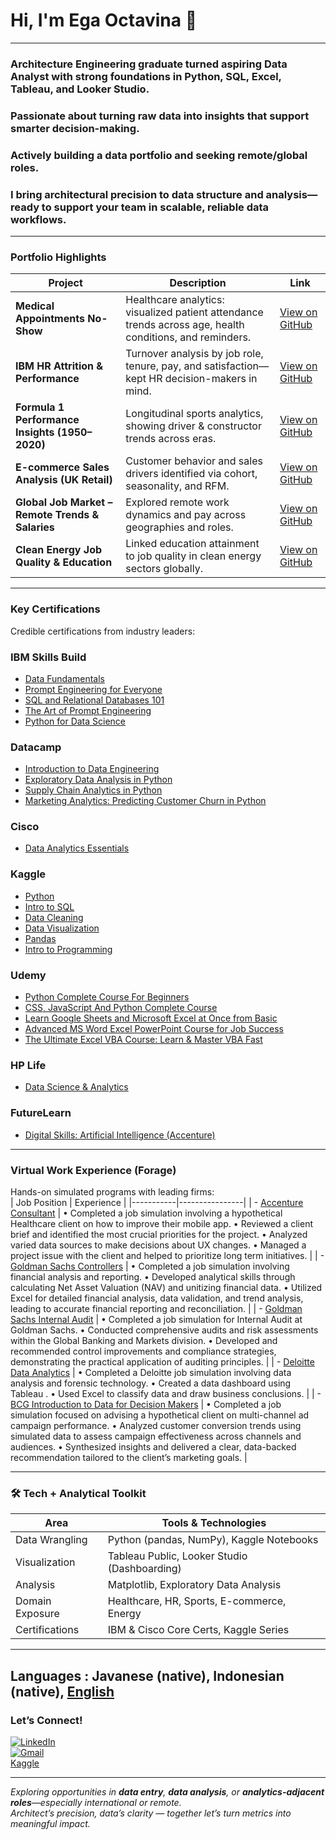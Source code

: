 # Hi, I'm Ega Octavina 👋

---

###  Architecture Engineering graduate turned aspiring **Data Analyst** with strong foundations in **Python, SQL, Excel, Tableau, and Looker Studio**.  
###  Passionate about turning raw data into insights that support smarter decision-making.  
###  Actively building a data portfolio and seeking remote/global roles. 

### I bring architectural precision to data structure and analysis—ready to support your team in scalable, reliable data workflows.
---

###  Portfolio Highlights
|  Project |  Description |  Link |
|-----------|----------------|--------|
| **Medical Appointments No-Show** | Healthcare analytics: visualized patient attendance trends across age, health conditions, and reminders. | [View on GitHub](https://github.com/egao11/Medical-Appointments-No-Show) |
| **IBM HR Attrition & Performance** | Turnover analysis by job role, tenure, pay, and satisfaction—kept HR decision-makers in mind. |[View on GitHub](https://github.com/egao11/IBM-HR-Analytics-Employee-Attrition-Performance) |
| **Formula 1 Performance Insights (1950–2020)** | Longitudinal sports analytics, showing driver & constructor trends across eras. | [View on GitHub](https://github.com/egao11/Formula-1-Performance-Insights-1950-2024) |
| **E-commerce Sales Analysis (UK Retail)** | Customer behavior and sales drivers identified via cohort, seasonality, and RFM. | [View on GitHub](https://github.com/egao11/E-commerce-Sales-Analysis-UK-Online-Retail) |
| **Global Job Market – Remote Trends & Salaries** | Explored remote work dynamics and pay across geographies and roles. | [View on GitHub](https://github.com/egao11/Global-Job-Market-Remote-Trends-and-Salaries) |
| **Clean Energy Job Quality & Education** | Linked education attainment to job quality in clean energy sectors globally. | [View on GitHub](https://github.com/egao11/Clean-Energy-Job-Quality-Education-Data-Analysis) |

---

###  Key Certifications
Credible certifications from industry leaders:  
### IBM Skills Build
- [ Data Fundamentals](https://www.credly.com/badges/48423024-092e-4c4f-8961-03297e5b6410)  
- [Prompt Engineering for Everyone](https://courses.cognitiveclass.ai/certificates/2165e171f79b416d800afe9e583341a2)  
- [SQL and Relational Databases 101](https://courses.cognitiveclass.ai/certificates/ef57fbbb35a14da391713d9c1325daea)
- [The Art of Prompt Engineering](https://courses.cognitiveclass.ai/certificates/a2e9cda22764458fa600e2b045e528f5)
- [Python for Data Science](https://courses.cognitiveclass.ai/certificates/2165e171f79b416d800afe9e583341a2)
  
### Datacamp
- [Introduction to Data Engineering](https://www.datacamp.com/completed/statement-of-accomplishment/course/3eb4b7599decefbcab2f0cdc97a19c5ec948443d)
- [Exploratory Data Analysis in Python](https://www.datacamp.com/completed/statement-of-accomplishment/course/ea5ee74b75f3b3c40ffe3eab859e48b966f72c61)
- [Supply Chain Analytics in Python](https://www.datacamp.com/completed/statement-of-accomplishment/course/68dc48d1004e127ea24af127b3dc6312efba1c68)
- [Marketing Analytics: Predicting Customer Churn in Python](https://www.datacamp.com/completed/statement-of-accomplishment/course/2938b2f2bf5bd09d901dde26a76e51e350b343cc)





### Cisco 
- [Data Analytics Essentials](https://www.credly.com/badges/0f14702d-ab08-41eb-805b-dcc8c1e16a45)

### Kaggle
- [Python](https://www.kaggle.com/learn/certification/egaoctavina/python)  
- [Intro to SQL](https://www.kaggle.com/learn/certification/egaoctavina/intro-to-sql)
- [Data Cleaning](https://www.kaggle.com/learn/certification/egaoctavina/data-cleaning) 
- [Data Visualization](https://www.kaggle.com/learn/certification/egaoctavina/data-visualization)
- [Pandas](https://www.kaggle.com/learn/certification/egaoctavina/pandas)
- [Intro to Programming](https://www.kaggle.com/learn/certification/egaoctavina/intro-to-programming)

### Udemy
- [Python Complete Course For Beginners](https://www.udemy.com/certificate/UC-38c94bfe-c347-4ab3-a663-65c5b16915f3/)
- [CSS, JavaScript And Python Complete Course](https://www.udemy.com/certificate/UC-048021a4-6ab2-4e76-965b-aaeed23f257c/)
- [Learn Google Sheets and Microsoft Excel at Once from Basic](https://www.udemy.com/certificate/UC-c5477619-281e-4d68-a00d-52a3a052f664/)
- [Advanced MS Word Excel PowerPoint Course for Job Success ](https://www.udemy.com/certificate/UC-93590bbb-1a33-4941-bc10-6f9fa9310a4c/)
- [The Ultimate Excel VBA Course: Learn & Master VBA Fast](https://www.udemy.com/certificate/UC-3575d1b1-045a-4925-8721-ccc241c5c027/)

### HP Life
- [Data Science & Analytics](https://www.life-global.org/courses/data-science-and-analytics)

### FutureLearn
- [Digital Skills: Artificial Intelligence (Accenture)](https://www.futurelearn.com/certificates/xxxxxx)  


---

###  Virtual Work Experience (Forage)
Hands-on simulated programs with leading firms:  
|  Job Position |  Experience |
|-----------|----------------|
| - [Accenture Consultant](https://forage-uploads-prod.s3.amazonaws.com/completion-certificates/xhih9yFWsf6AYfngd/KJGjQRHZ6eGquTKfF_xhih9yFWsf6AYfngd_TMmzM8yoYkpBkrurd_1755529745046_completion_certificate.pdf) |	• Completed a job simulation involving a hypothetical Healthcare client on how to improve their mobile app.	• Reviewed a client brief and identified the most crucial priorities for the project.	• Analyzed varied data sources to make decisions about UX changes.	• Managed a project issue with the client and helped to prioritize long term initiatives. |
| - [Goldman Sachs Controllers](https://forage-uploads-prod.s3.amazonaws.com/completion-certificates/MBA4MnZTNFEoJZGnk/vjFao7z4tXKe2EwvK_MBA4MnZTNFEoJZGnk_TMmzM8yoYkpBkrurd_1755515398197_completion_certificate.pdf) |	• Completed a job simulation involving financial analysis and reporting. • Developed analytical skills through calculating Net Asset Valuation (NAV) and unitizing financial data. • Utilized Excel for detailed financial analysis, data validation, and trend analysis, leading to accurate financial reporting and reconciliation. |
| - [Goldman Sachs Internal Audit](https://forage-uploads-prod.s3.amazonaws.com/completion-certificates/MBA4MnZTNFEoJZGnk/dC4ChhAkhpgB7QvGd_MBA4MnZTNFEoJZGnk_TMmzM8yoYkpBkrurd_1755526110340_completion_certificate.pdf) |	• Completed a job simulation for Internal Audit at Goldman Sachs.	• Conducted comprehensive audits and risk assessments within the Global Banking and Markets division.	• Developed and recommended control improvements and compliance strategies, demonstrating the practical application of auditing principles. |
| - [Deloitte Data Analytics](https://forage-uploads-prod.s3.amazonaws.com/completion-certificates/9PBTqmSxAf6zZTseP/io9DzWKe3PTsiS6GG_9PBTqmSxAf6zZTseP_TMmzM8yoYkpBkrurd_1755509223174_completion_certificate.pdf) | • Completed a Deloitte job simulation involving data analysis and forensic technology. • Created a data dashboard using Tableau .	• Used Excel to classify data and draw business conclusions. |
| - [BCG Introduction to Data for Decision Makers](https://forage-uploads-prod.s3.amazonaws.com/completion-certificates/SKZxezskWgmFjRvj9/Pchc5rEGyCeozqY5Z_SKZxezskWgmFjRvj9_TMmzM8yoYkpBkrurd_1755502406378_completion_certificate.pdf) | • Completed a job simulation focused on advising a hypothetical client on multi-channel ad campaign performance. • Analyzed customer conversion trends using simulated data to assess campaign effectiveness across channels and audiences. • Synthesized insights and delivered a clear, data-backed recommendation tailored to the client’s marketing goals. |


 


---

### 🛠 Tech + Analytical Toolkit
| Area             | Tools & Technologies                        |
|------------------|---------------------------------------------|
| Data Wrangling   | Python (pandas, NumPy), Kaggle Notebooks    |
| Visualization    | Tableau Public, Looker Studio (Dashboarding)|
| Analysis         | Matplotlib, Exploratory Data Analysis       |
| Domain Exposure  | Healthcare, HR, Sports, E-commerce, Energy  |
| Certifications   | IBM & Cisco Core Certs, Kaggle Series       |


---
Languages : Javanese (native), Indonesian (native), [English](https://cert.efset.org/Uexyx2)
---

###  Let’s Connect!
[![LinkedIn](https://img.shields.io/badge/LinkedIn-0077B5?style=for-the-badge&logo=linkedin&logoColor=white)](https://www.linkedin.com/in/ega-octavina/)  
[![Gmail](https://img.shields.io/badge/Email-D14836?style=for-the-badge&logo=gmail&logoColor=white)](mailto:octavinaega@gmail.com)  
[Kaggle](https://www.kaggle.com/egaoctavina)

---

 *Exploring opportunities in **data entry**, **data analysis**, or **analytics-adjacent roles**—especially international or remote.  
Architect’s precision, data’s clarity — together let’s turn metrics into meaningful impact.*
